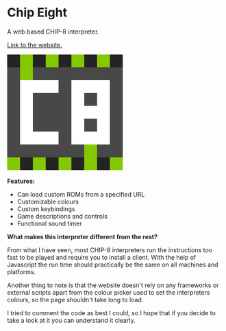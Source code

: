 # Chip Eight
A web based CHIP-8 interpreter.

[Link to the website.](https://jamesscn.github.io/chipeight/)

<img src="favicon.png" alt="logo" width=270/>

**Features:**
* Can load custom ROMs from a specified URL
* Customizable colours
* Custom keybindings
* Game descriptions and controls
* Functional sound timer

**What makes this interpreter different from the rest?**

From what I have seen, most CHIP-8 interpreters run the instructions too fast to be played and require you to install a client. With the help of Javascript the run time should practically be the same on all machines and platforms.

Another thing to note is that the website doesn't rely on any frameworks or external scripts apart from the colour picker used to set the interpreters colours, so the page shouldn't take long to load.

I tried to comment the code as best I could, so I hope that if you decide to take a look at it you can understand it clearly.

